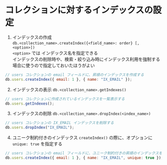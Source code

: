 # コレクションに対するインデックスの設定

1. インデックスの作成  
   `db.<collection_name>.createIndex({<field_name>: order} [, <option>])`  
   `<option>` では インデックス名を指定できる  
   インデックスの削除時や、検索・絞り込み時にインデックス利用を強制する場合に使うので指定しておいたほうがよい

```js
// users コレクションの email フィールドに、昇順のインデックスを作成する
db.users.createIndex({ email: 1 }, { name: "IX_EMAIL" });
```

2. インデックスの表示
   `db.<collection_name>.getIndexes()`

```js
// users コレクションに作成されているインデックスを一覧表示する
db.users.getIndexes();
```

3. インデックスの削除
   `db.<collection_name>.dropIndex(<index_name>)`

```js
// users コレクションの IX_EMAIL インデックスを削除する
db.users.dropIndex("IX_EMAIL");
```

4. ユニーク制約付きのインデックス
   `createIndex()` の際に、オプションに `unique: true` を指定する

```js
// users コレクションの email フィールドに、ユニーク制約付きの昇順のインデックスを作成する
db.users.createIndex({ email: 1 }, { name: "IX_EMAIL", unique: true });
```
